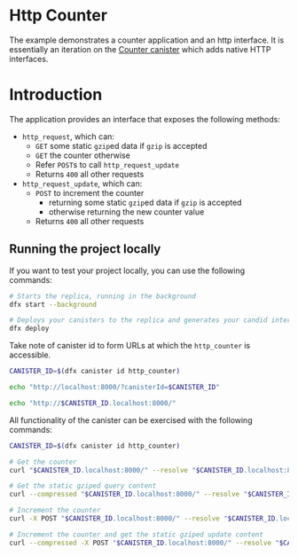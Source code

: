 # Http Counter

The example demonstrates a counter application and an http interface. It is essentially an iteration on the [Counter canister](../Counter/README.md) which adds native HTTP interfaces.

# Introduction

The application provides an interface that exposes the following methods:

*  `http_request`, which can:
    * `GET` some static `gzip`ed data if `gzip` is accepted
    * `GET` the counter otherwise
    * Refer `POST`s to call `http_request_update`
    * Returns `400` all other requests
* `http_request_update`, which can:
    * `POST` to increment the counter
        * returning some static `gzip`ed data if `gzip` is accepted
        * otherwise returning the new counter value
    * Returns `400` all other requests

## Running the project locally

If you want to test your project locally, you can use the following commands:

```bash
# Starts the replica, running in the background
dfx start --background

# Deploys your canisters to the replica and generates your candid interface
dfx deploy
```

Take note of canister id to form URLs at which the `http_counter` is accessible.

```bash
CANISTER_ID=$(dfx canister id http_counter)

echo "http://localhost:8000/?canisterId=$CANISTER_ID"

echo "http://$CANISTER_ID.localhost:8000/"
```

All functionality of the canister can be exercised with the following commands:

```bash
CANISTER_ID=$(dfx canister id http_counter)

# Get the counter
curl "$CANISTER_ID.localhost:8000/" --resolve "$CANISTER_ID.localhost:8000:127.0.0.1"

# Get the static gziped query content
curl --compressed "$CANISTER_ID.localhost:8000/" --resolve "$CANISTER_ID.localhost:8000:127.0.0.1"

# Increment the counter
curl -X POST "$CANISTER_ID.localhost:8000/" --resolve "$CANISTER_ID.localhost:8000:127.0.0.1"

# Increment the counter and get the static gziped update content
curl --compressed -X POST "$CANISTER_ID.localhost:8000/" --resolve "$CANISTER_ID.localhost:8000:127.0.0.1"
```
